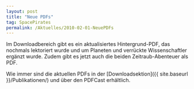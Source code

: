 ```yaml
---
layout: post
title: "Neue PDFs"
tag: SpacePirates
permalink: /Aktuelles/2010-02-01-NeuePDFs
---
```


Im Downloadbereich gibt es ein aktualisiertes Hintergrund-PDF, das nochmals lektoriert wurde und um Planeten und verrückte Wissenschaftler ergänzt wurde. Zudem gibt es jetzt auch die beiden Zeitraub-Abenteuer als PDF.

Wie immer sind die aktuellen PDFs in der [Downloadsektion]({{ site.baseurl }}/Publikationen/) und über den PDFCast erhältlich.
